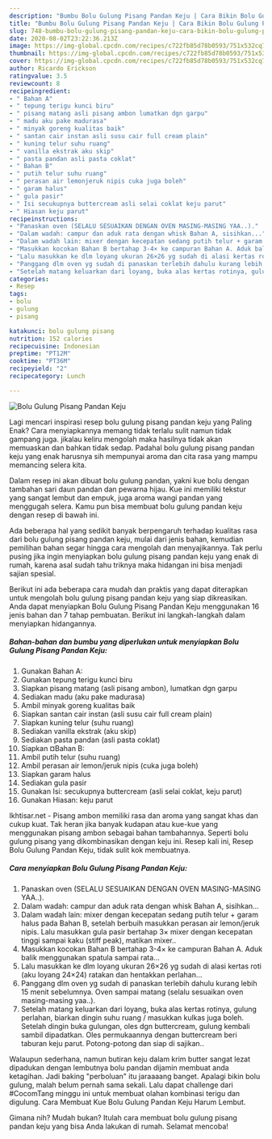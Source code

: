 ```yaml
---
description: "Bumbu Bolu Gulung Pisang Pandan Keju | Cara Bikin Bolu Gulung Pisang Pandan Keju Yang Paling Enak"
title: "Bumbu Bolu Gulung Pisang Pandan Keju | Cara Bikin Bolu Gulung Pisang Pandan Keju Yang Paling Enak"
slug: 748-bumbu-bolu-gulung-pisang-pandan-keju-cara-bikin-bolu-gulung-pisang-pandan-keju-yang-paling-enak
date: 2020-08-02T23:22:36.213Z
image: https://img-global.cpcdn.com/recipes/c722fb85d78b0593/751x532cq70/bolu-gulung-pisang-pandan-keju-foto-resep-utama.jpg
thumbnail: https://img-global.cpcdn.com/recipes/c722fb85d78b0593/751x532cq70/bolu-gulung-pisang-pandan-keju-foto-resep-utama.jpg
cover: https://img-global.cpcdn.com/recipes/c722fb85d78b0593/751x532cq70/bolu-gulung-pisang-pandan-keju-foto-resep-utama.jpg
author: Ricardo Erickson
ratingvalue: 3.5
reviewcount: 8
recipeingredient:
- " Bahan A"
- " tepung terigu kunci biru"
- " pisang matang asli pisang ambon lumatkan dgn garpu"
- " madu aku pake madurasa"
- " minyak goreng kualitas baik"
- " santan cair instan asli susu cair full cream plain"
- " kuning telur suhu ruang"
- " vanilla ekstrak aku skip"
- " pasta pandan asli pasta coklat"
- " Bahan B"
- " putih telur suhu ruang"
- " perasan air lemonjeruk nipis cuka juga boleh"
- " garam halus"
- " gula pasir"
- " Isi secukupnya buttercream asli selai coklat keju parut"
- " Hiasan keju parut"
recipeinstructions:
- "Panaskan oven (SELALU SESUAIKAN DENGAN OVEN MASING-MASING YAA..)."
- "Dalam wadah: campur dan aduk rata dengan whisk Bahan A, sisihkan..."
- "Dalam wadah lain: mixer dengan kecepatan sedang putih telur + garam halus pada Bahan B, setelah berbuih masukkan perasan air lemon/jeruk nipis. Lalu masukkan gula pasir bertahap 3× mixer dengan kecepatan tinggi sampai kaku (stiff peak), matikan mixer.."
- "Masukkan kocokan Bahan B bertahap 3-4× ke campuran Bahan A. Aduk balik menggunakan spatula sampai rata..."
- "Lalu masukkan ke dlm loyang ukuran 26×26 yg sudah di alasi kertas roti (aku loyang 24×24) ratakan dan hentakkan perlahan..."
- "Panggang dlm oven yg sudah di panaskan terlebih dahulu kurang lebih 15 menit sebelumnya. Oven sampai matang (selalu sesuaikan oven masing-masing yaa..)."
- "Setelah matang keluarkan dari loyang, buka alas kertas rotinya, gulung perlahan, biarkan dingin suhu ruang / masukkan kulkas juga boleh. Setelah dingin buka gulungan, oles dgn buttercream, gulung kembali sambil dipadatkan. Oles permukaannya dengan buttercream beri taburan keju parut. Potong-potong dan siap di sajikan.."
categories:
- Resep
tags:
- bolu
- gulung
- pisang

katakunci: bolu gulung pisang 
nutrition: 152 calories
recipecuisine: Indonesian
preptime: "PT12M"
cooktime: "PT36M"
recipeyield: "2"
recipecategory: Lunch

---
```



![Bolu Gulung Pisang Pandan Keju](https://img-global.cpcdn.com/recipes/c722fb85d78b0593/751x532cq70/bolu-gulung-pisang-pandan-keju-foto-resep-utama.jpg)

Lagi mencari inspirasi resep bolu gulung pisang pandan keju yang Paling Enak? Cara menyiapkannya memang tidak terlalu sulit namun tidak gampang juga. jikalau keliru mengolah maka hasilnya tidak akan memuaskan dan bahkan tidak sedap. Padahal bolu gulung pisang pandan keju yang enak harusnya sih mempunyai aroma dan cita rasa yang mampu memancing selera kita.

Dalam resep ini akan dibuat bolu gulung pandan, yakni kue bolu dengan tambahan sari daun pandan dan pewarna hijau. Kue ini memiliki tekstur yang sangat lembut dan empuk, juga aroma wangi pandan yang menggugah selera. Kamu pun bisa membuat bolu gulung pandan keju dengan resep di bawah ini.

Ada beberapa hal yang sedikit banyak berpengaruh terhadap kualitas rasa dari bolu gulung pisang pandan keju, mulai dari jenis bahan, kemudian pemilihan bahan segar hingga cara mengolah dan menyajikannya. Tak perlu pusing jika ingin menyiapkan bolu gulung pisang pandan keju yang enak di rumah, karena asal sudah tahu triknya maka hidangan ini bisa menjadi sajian spesial.


Berikut ini ada beberapa cara mudah dan praktis yang dapat diterapkan untuk mengolah bolu gulung pisang pandan keju yang siap dikreasikan. Anda dapat menyiapkan Bolu Gulung Pisang Pandan Keju menggunakan 16 jenis bahan dan 7 tahap pembuatan. Berikut ini langkah-langkah dalam menyiapkan hidangannya.

<!--inarticleads1-->

##### Bahan-bahan dan bumbu yang diperlukan untuk menyiapkan Bolu Gulung Pisang Pandan Keju:

1. Gunakan  Bahan A:
1. Gunakan  tepung terigu kunci biru
1. Siapkan  pisang matang (asli pisang ambon), lumatkan dgn garpu
1. Sediakan  madu (aku pake madurasa)
1. Ambil  minyak goreng kualitas baik
1. Siapkan  santan cair instan (asli susu cair full cream plain)
1. Siapkan  kuning telur (suhu ruang)
1. Sediakan  vanilla ekstrak (aku skip)
1. Sediakan  pasta pandan (asli pasta coklat)
1. Siapkan  ¤Bahan B:
1. Ambil  putih telur (suhu ruang)
1. Ambil  perasan air lemon/jeruk nipis (cuka juga boleh)
1. Siapkan  garam halus
1. Sediakan  gula pasir
1. Gunakan  Isi: secukupnya buttercream (asli selai coklat, keju parut)
1. Gunakan  Hiasan: keju parut


Ikhtisar.net - Pisang ambon memiliki rasa dan aroma yang sangat khas dan cukup kuat. Tak heran jika banyak kudapan atau kue-kue yang menggunakan pisang ambon sebagai bahan tambahannya. Seperti bolu gulung pisang yang dikombinasikan dengan keju ini. Resep kali ini, Resep Bolu Gulung Pandan Keju, tidak sulit kok membuatnya. 

<!--inarticleads2-->

##### Cara menyiapkan Bolu Gulung Pisang Pandan Keju:

1. Panaskan oven (SELALU SESUAIKAN DENGAN OVEN MASING-MASING YAA..).
1. Dalam wadah: campur dan aduk rata dengan whisk Bahan A, sisihkan...
1. Dalam wadah lain: mixer dengan kecepatan sedang putih telur + garam halus pada Bahan B, setelah berbuih masukkan perasan air lemon/jeruk nipis. Lalu masukkan gula pasir bertahap 3× mixer dengan kecepatan tinggi sampai kaku (stiff peak), matikan mixer..
1. Masukkan kocokan Bahan B bertahap 3-4× ke campuran Bahan A. Aduk balik menggunakan spatula sampai rata...
1. Lalu masukkan ke dlm loyang ukuran 26×26 yg sudah di alasi kertas roti (aku loyang 24×24) ratakan dan hentakkan perlahan...
1. Panggang dlm oven yg sudah di panaskan terlebih dahulu kurang lebih 15 menit sebelumnya. Oven sampai matang (selalu sesuaikan oven masing-masing yaa..).
1. Setelah matang keluarkan dari loyang, buka alas kertas rotinya, gulung perlahan, biarkan dingin suhu ruang / masukkan kulkas juga boleh. Setelah dingin buka gulungan, oles dgn buttercream, gulung kembali sambil dipadatkan. Oles permukaannya dengan buttercream beri taburan keju parut. Potong-potong dan siap di sajikan..


Walaupun sederhana, namun butiran keju dalam krim butter sangat lezat dipadukan dengan lembutnya bolu pandan dijamin membuat anda ketagihan. Jadi baking &#34;perboluan&#34; itu jaraaaang banget. Apalagi bikin bolu gulung, malah belum pernah sama sekali. Lalu dapat challenge dari #CocomTang minggu ini untuk membuat olahan kombinasi terigu dan digulung. Cara Membuat Kue Bolu Gulung Pandan Keju Harum Lembut. 

Gimana nih? Mudah bukan? Itulah cara membuat bolu gulung pisang pandan keju yang bisa Anda lakukan di rumah. Selamat mencoba!
